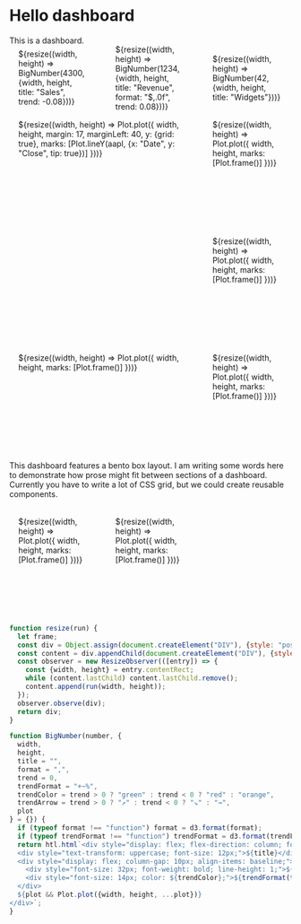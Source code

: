 # Hello dashboard

This is a dashboard.

<div class="grid grid-cols-3" style="grid-auto-rows: 85px;">
  <div style="display: flex; align-items: center;">${resize((width, height) => BigNumber(4300, {width, height, title: "Sales", trend: -0.08}))}</div>
  <div style="display: flex; align-items: center;">${resize((width, height) => BigNumber(1234, {width, height, title: "Revenue", format: "$,.0f", trend: 0.08}))}</div>
  <div style="display: flex; align-items: center;">${resize((width, height) => BigNumber(42, {width, height, title: "Widgets"}))}</div>
</div>

<div class="grid grid-cols-3">
  <div class="grid-colspan-2 grid-rowspan-2">${resize((width, height) => Plot.plot({
    width,
    height,
    margin: 17,
    marginLeft: 40,
    y: {grid: true},
    marks: [Plot.lineY(aapl, {x: "Date", y: "Close", tip: true})]
  }))}</div>
  <div>${resize((width, height) => Plot.plot({
    width,
    height,
    marks: [Plot.frame()]
  }))}</div>
  <div>${resize((width, height) => Plot.plot({
    width,
    height,
    marks: [Plot.frame()]
  }))}</div>
</div>

<div class="grid grid-cols-3">
  <div class="grid-colspan-2">${resize((width, height) => Plot.plot({
    width,
    height,
    marks: [Plot.frame()]
  }))}</div>
  <div>${resize((width, height) => Plot.plot({
    width,
    height,
    marks: [Plot.frame()]
  }))}</div>
</div>

This dashboard features a bento box layout. I am writing some words here to demonstrate how prose might fit between sections of a dashboard. Currently you have to write a lot of CSS grid, but we could create reusable components.

<div class="grid grid-cols-3">
  <div>${resize((width, height) => Plot.plot({
    width,
    height,
    marks: [Plot.frame()]
  }))}</div>
  <div>${resize((width, height) => Plot.plot({
    width,
    height,
    marks: [Plot.frame()]
  }))}</div>
</div>

```js
function resize(run) {
  let frame;
  const div = Object.assign(document.createElement("DIV"), {style: "position: relative; height: 100%;"});
  const content = div.appendChild(document.createElement("DIV"), {style: "position: absolute;"});
  const observer = new ResizeObserver(([entry]) => {
    const {width, height} = entry.contentRect;
    while (content.lastChild) content.lastChild.remove();
    content.append(run(width, height));
  });
  observer.observe(div);
  return div;
}

function BigNumber(number, {
  width,
  height,
  title = "",
  format = ",",
  trend = 0,
  trendFormat = "+~%",
  trendColor = trend > 0 ? "green" : trend < 0 ? "red" : "orange",
  trendArrow = trend > 0 ? "↗︎" : trend < 0 ? "↘︎" : "→",
  plot
} = {}) {
  if (typeof format !== "function") format = d3.format(format);
  if (typeof trendFormat !== "function") trendFormat = d3.format(trendFormat);
  return htl.html`<div style="display: flex; flex-direction: column; font-family: var(--sans-serif);">
  <div style="text-transform: uppercase; font-size: 12px;">${title}</div>
  <div style="display: flex; column-gap: 10px; align-items: baseline;">
    <div style="font-size: 32px; font-weight: bold; line-height: 1;">${format(number)}</div>
    <div style="font-size: 14px; color: ${trendColor};">${trendFormat(trend)} ${trendArrow}</div>
  </div>
  ${plot && Plot.plot({width, height, ...plot})}
</div>`;
}
```

<style type="text/css">

@media (prefers-color-scheme: light) {
  :root {
    --theme-background-color-alt: rgb(var(--theme-background-rgb));
    --theme-background-color: rgba(var(--theme-foreground-rgb), 0.05);
  }
}

.grid {
  margin: 1rem 0;
  display: grid;
  grid-auto-rows: 192px;
  gap: 1rem;
}

.grid-cols-3 {
  grid-template-columns: repeat(3, minmax(0, 1fr));
}

.grid > * {
  background: var(--theme-background-color-alt);
  border: solid 1px rgba(var(--theme-foreground-rgb), 0.2);
  border-radius: 0.75rem;
  padding: 1rem;
}

.grid-colspan-2 {
  grid-column: span 2;
}

.grid-rowspan-2 {
  grid-row: span 2;
}

</style>
